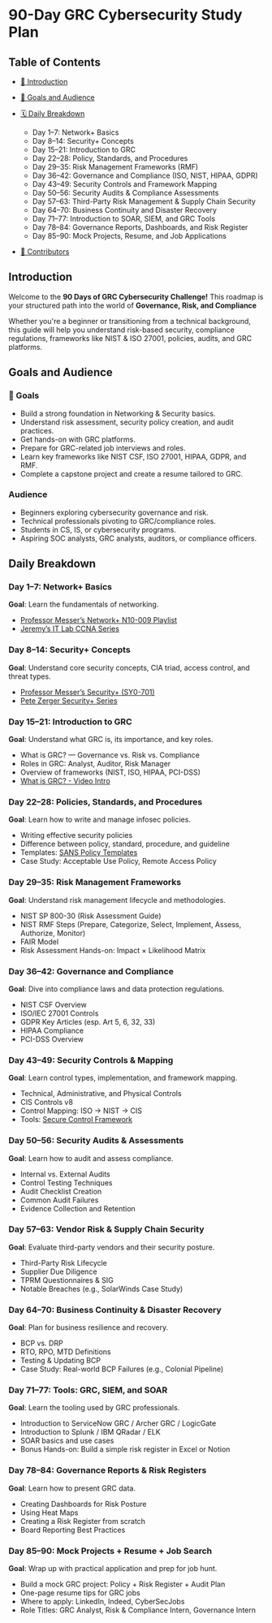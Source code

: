 # 90-Day GRC Cybersecurity Study Plan 


## Table of Contents

* [📘 Introduction](#-introduction)
* [🎯 Goals and Audience](#-goals-and-audience)
* [🗓️ Daily Breakdown](#️-daily-breakdown)

  * Day 1–7: Network+ Basics
  * Day 8–14: Security+ Concepts
  * Day 15–21: Introduction to GRC
  * Day 22–28: Policy, Standards, and Procedures
  * Day 29–35: Risk Management Frameworks (RMF)
  * Day 36–42: Governance and Compliance (ISO, NIST, HIPAA, GDPR)
  * Day 43–49: Security Controls and Framework Mapping
  * Day 50–56: Security Audits & Compliance Assessments
  * Day 57–63: Third-Party Risk Management & Supply Chain Security
  * Day 64–70: Business Continuity and Disaster Recovery
  * Day 71–77: Introduction to SOAR, SIEM, and GRC Tools
  * Day 78–84: Governance Reports, Dashboards, and Risk Register
  * Day 85–90: Mock Projects, Resume, and Job Applications
* [🤝 Contributors](#-contributors)

##  Introduction

Welcome to the **90 Days of GRC Cybersecurity Challenge!**
This roadmap is your structured path into the world of **Governance, Risk, and Compliance**

Whether you're a beginner or transitioning from a technical background, this guide will help you understand risk-based security, compliance regulations, frameworks like NIST & ISO 27001, policies, audits, and GRC platforms.


##  Goals and Audience

### 📌 Goals

* Build a strong foundation in Networking & Security basics.
* Understand risk assessment, security policy creation, and audit practices.
* Get hands-on with GRC platforms.
* Prepare for GRC-related job interviews and roles.
* Learn key frameworks like NIST CSF, ISO 27001, HIPAA, GDPR, and RMF.
* Complete a capstone project and create a resume tailored to GRC.

### Audience

* Beginners exploring cybersecurity governance and risk.
* Technical professionals pivoting to GRC/compliance roles.
* Students in CS, IS, or cybersecurity programs.
* Aspiring SOC analysts, GRC analysts, auditors, or compliance officers.


##  Daily Breakdown

### Day 1–7: Network+ Basics

**Goal**: Learn the fundamentals of networking.

* [Professor Messer’s Network+ N10-009 Playlist](https://youtube.com/playlist?list=PLG49S3nxzAnl_tQe3kvnmeMid0mjF8Le8)
* [Jeremy’s IT Lab CCNA Series](https://youtube.com/playlist?list=PLxbwE86jKRgMpuZuLBivzlM8s2Dk5lXBQ)


### Day 8–14: Security+ Concepts

**Goal**: Understand core security concepts, CIA triad, access control, and threat types.

* [Professor Messer’s Security+ (SY0-701)](https://youtube.com/playlist?list=PLG49S3nxzAnm5WY6rBf2p6p-yYJUy3sB5)
* [Pete Zerger Security+ Series](https://www.youtube.com/@pzerger/playlists)


### Day 15–21: Introduction to GRC

**Goal**: Understand what GRC is, its importance, and key roles.

* What is GRC? — Governance vs. Risk vs. Compliance
* Roles in GRC: Analyst, Auditor, Risk Manager
* Overview of frameworks (NIST, ISO, HIPAA, PCI-DSS)
* [What is GRC? - Video Intro](https://www.youtube.com/watch?v=GEISsN0L7Lw)


### Day 22–28: Policies, Standards, and Procedures

**Goal**: Learn how to write and manage infosec policies.

* Writing effective security policies
* Difference between policy, standard, procedure, and guideline
* Templates: [SANS Policy Templates](https://www.sans.org/information-security-policy/)
* Case Study: Acceptable Use Policy, Remote Access Policy


###  Day 29–35: Risk Management Frameworks

**Goal**: Understand risk management lifecycle and methodologies.

* NIST SP 800-30 (Risk Assessment Guide)
* NIST RMF Steps (Prepare, Categorize, Select, Implement, Assess, Authorize, Monitor)
* FAIR Model
* Risk Assessment Hands-on: Impact × Likelihood Matrix


### Day 36–42: Governance and Compliance

**Goal**: Dive into compliance laws and data protection regulations.

* NIST CSF Overview
* ISO/IEC 27001 Controls
* GDPR Key Articles (esp. Art 5, 6, 32, 33)
* HIPAA Compliance
* PCI-DSS Overview


### Day 43–49: Security Controls & Mapping

**Goal**: Learn control types, implementation, and framework mapping.

* Technical, Administrative, and Physical Controls
* CIS Controls v8
* Control Mapping: ISO → NIST → CIS
* Tools: [Secure Control Framework](https://www.securecontrolframework.com/)

### Day 50–56: Security Audits & Assessments

**Goal**: Learn how to audit and assess compliance.

* Internal vs. External Audits
* Control Testing Techniques
* Audit Checklist Creation
* Common Audit Failures
* Evidence Collection and Retention


### Day 57–63: Vendor Risk & Supply Chain Security

**Goal**: Evaluate third-party vendors and their security posture.

* Third-Party Risk Lifecycle
* Supplier Due Diligence
* TPRM Questionnaires & SIG
* Notable Breaches (e.g., SolarWinds Case Study)


### Day 64–70: Business Continuity & Disaster Recovery

**Goal**: Plan for business resilience and recovery.

* BCP vs. DRP
* RTO, RPO, MTD Definitions
* Testing & Updating BCP
* Case Study: Real-world BCP Failures (e.g., Colonial Pipeline)


### Day 71–77: Tools: GRC, SIEM, and SOAR

**Goal**: Learn the tooling used by GRC professionals.

* Introduction to ServiceNow GRC / Archer GRC / LogicGate
* Introduction to Splunk / IBM QRadar / ELK
* SOAR basics and use cases
* Bonus Hands-on: Build a simple risk register in Excel or Notion


### Day 78–84: Governance Reports & Risk Registers

**Goal**: Learn how to present GRC data.

* Creating Dashboards for Risk Posture
* Using Heat Maps
* Creating a Risk Register from scratch
* Board Reporting Best Practices


### Day 85–90: Mock Projects + Resume + Job Search

**Goal**: Wrap up with practical application and prep for job hunt.

* Build a mock GRC project: Policy + Risk Register + Audit Plan
* One-page resume tips for GRC jobs
* Where to apply: LinkedIn, Indeed, CyberSecJobs
* Role Titles: GRC Analyst, Risk & Compliance Intern, Governance Intern

